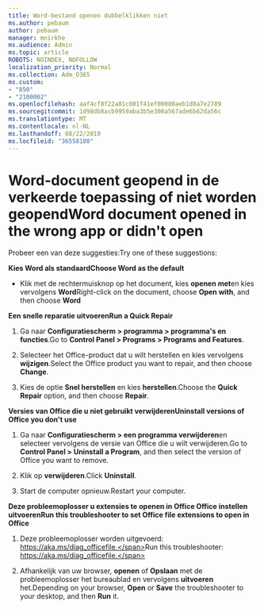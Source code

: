 ```yaml
---
title: Word-bestand openen dubbelklikken niet
ms.author: pebaum
author: pebaum
manager: mnirkhe
ms.audience: Admin
ms.topic: article
ROBOTS: NOINDEX, NOFOLLOW
localization_priority: Normal
ms.collection: Adm_O365
ms.custom:
- "850"
- "2100002"
ms.openlocfilehash: aaf4cf8f22a81c601f41ef00080aeb1d8a7e2789
ms.sourcegitcommit: 1d98db8acb9959aba3b5e308a567ade6b62da56c
ms.translationtype: MT
ms.contentlocale: nl-NL
ms.lasthandoff: 08/22/2019
ms.locfileid: "36558180"
---
```

# <a name="word-document-opened-in-the-wrong-app-or-didnt-open"></a><span data-ttu-id="1e9d1-102">Word-document geopend in de verkeerde toepassing of niet worden geopend</span><span class="sxs-lookup"><span data-stu-id="1e9d1-102">Word document opened in the wrong app or didn't open</span></span>

<span data-ttu-id="1e9d1-103">Probeer een van deze suggesties:</span><span class="sxs-lookup"><span data-stu-id="1e9d1-103">Try one of these suggestions:</span></span>

<span data-ttu-id="1e9d1-104">**Kies Word als standaard**</span><span class="sxs-lookup"><span data-stu-id="1e9d1-104">**Choose Word as the default**</span></span>

- <span data-ttu-id="1e9d1-105">Klik met de rechtermuisknop op het document, kies **openen met**en kies vervolgens **Word**</span><span class="sxs-lookup"><span data-stu-id="1e9d1-105">Right-click on the document, choose **Open with**, and then choose **Word**</span></span>

<span data-ttu-id="1e9d1-106">**Een snelle reparatie uitvoeren**</span><span class="sxs-lookup"><span data-stu-id="1e9d1-106">**Run a Quick Repair**</span></span>

1. <span data-ttu-id="1e9d1-107">Ga naar **Configuratiescherm > programma > programma's en functies**.</span><span class="sxs-lookup"><span data-stu-id="1e9d1-107">Go to **Control Panel > Programs > Programs and Features**.</span></span>

2. <span data-ttu-id="1e9d1-108">Selecteer het Office-product dat u wilt herstellen en kies vervolgens **wijzigen**.</span><span class="sxs-lookup"><span data-stu-id="1e9d1-108">Select the Office product you want to repair, and then choose **Change**.</span></span>

3. <span data-ttu-id="1e9d1-109">Kies de optie **Snel herstellen** en kies **herstellen**.</span><span class="sxs-lookup"><span data-stu-id="1e9d1-109">Choose the **Quick Repair** option, and then choose **Repair**.</span></span>

<span data-ttu-id="1e9d1-110">**Versies van Office die u niet gebruikt verwijderen**</span><span class="sxs-lookup"><span data-stu-id="1e9d1-110">**Uninstall versions of Office you don't use**</span></span>

1. <span data-ttu-id="1e9d1-111">Ga naar **Configuratiescherm > een programma verwijderen**en selecteer vervolgens de versie van Office die u wilt verwijderen.</span><span class="sxs-lookup"><span data-stu-id="1e9d1-111">Go to **Control Panel > Uninstall a Program**, and then select the version of Office you want to remove.</span></span>

2. <span data-ttu-id="1e9d1-112">Klik op **verwijderen**.</span><span class="sxs-lookup"><span data-stu-id="1e9d1-112">Click **Uninstall**.</span></span>

3. <span data-ttu-id="1e9d1-113">Start de computer opnieuw.</span><span class="sxs-lookup"><span data-stu-id="1e9d1-113">Restart your computer.</span></span>

<span data-ttu-id="1e9d1-114">**Deze probleemoplosser u extensies te openen in Office Office instellen uitvoeren**</span><span class="sxs-lookup"><span data-stu-id="1e9d1-114">**Run this troubleshooter to set Office file extensions to open in Office**</span></span>

1. <span data-ttu-id="1e9d1-115">Deze probleemoplosser worden uitgevoerd: https://aka.ms/diag_officefile.</span><span class="sxs-lookup"><span data-stu-id="1e9d1-115">Run this troubleshooter: https://aka.ms/diag_officefile.</span></span>

2. <span data-ttu-id="1e9d1-116">Afhankelijk van uw browser, **openen** of **Opslaan** met de probleemoplosser het bureaublad en vervolgens **uitvoeren** het.</span><span class="sxs-lookup"><span data-stu-id="1e9d1-116">Depending on your browser, **Open** or **Save** the troubleshooter to your desktop, and then **Run** it.</span></span>
